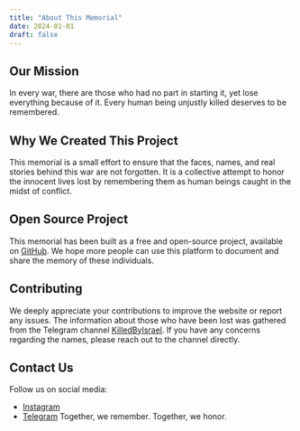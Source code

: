 ```yaml
---
title: "About This Memorial"
date: 2024-01-01
draft: false
---
```


## Our Mission

In every war, there are those who had no part in starting it, yet lose everything because of it. Every human being unjustly killed deserves to be remembered.

## Why We Created This Project

This memorial is a small effort to ensure that the faces, names, and real stories behind this war are not forgotten. It is a collective attempt to honor the innocent lives lost by remembering them as human beings caught in the midst of conflict.

## Open Source Project

This memorial has been built as a free and open-source project, available on [GitHub](https://github.com/yourusername/memorial-gallery). We hope more people can use this platform to document and share the memory of these individuals.

## Contributing

We deeply appreciate your contributions to improve the website or report any issues.
The information about those who have been lost was gathered from the Telegram channel [KilledByIsrael](https://t.me/KilledByIsrael).
If you have any concerns regarding the names, please reach out to the channel directly.

## Contact Us

Follow us on social media:
- [Instagram](https://instagram.com/KilledByIsrael2025)
- [Telegram](https://t.me/KilledByIsrael)
Together, we remember. Together, we honor.
